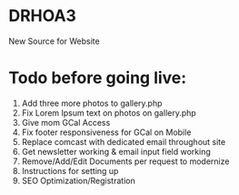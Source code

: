 # DRHOA3
New Source for Website

# Todo before going live:
1. Add three more photos to gallery.php
2. Fix Lorem Ipsum text on photos on gallery.php
3. Give mom GCal Access
4. Fix footer responsiveness for GCal on Mobile
5. Replace comcast with dedicated email throughout site
6. Get newsletter working & email input field working
7. Remove/Add/Edit Documents per request to modernize
8. Instructions for setting up
9. SEO Optimization/Registration
